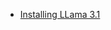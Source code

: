 
- [Installing LLama 3.1](https://bhavikjikadara.medium.com/bringing-llama-3-how-to-install-and-enjoy-ai-capabilities-offline-322799b5b6fc)